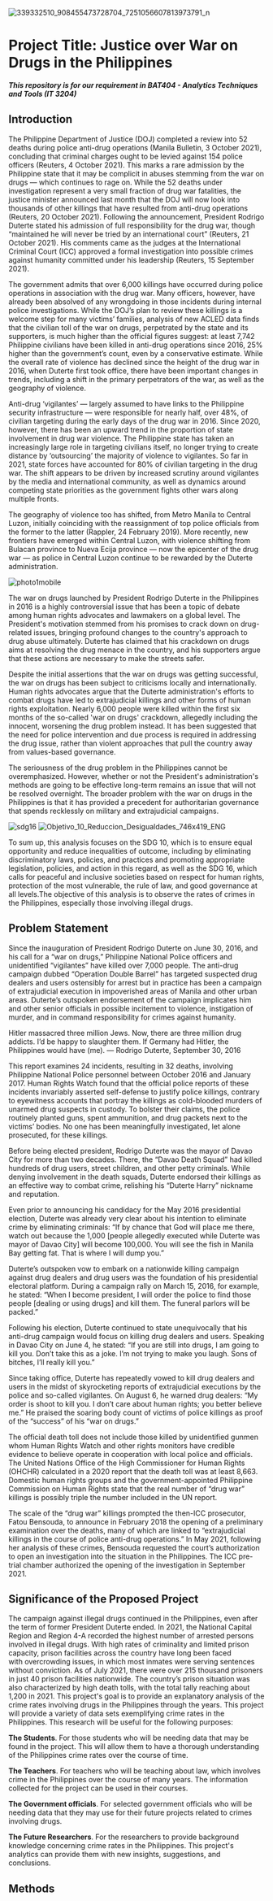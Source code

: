 ![339332510_908455473728704_7251056607813973791_n](https://user-images.githubusercontent.com/113661505/232488642-37402121-af58-4c57-9fc2-345588c3ac27.jpg)

# Project Title: Justice over War on Drugs in the Philippines
***This repository is for our requirement in BAT404 - Analytics Techniques and Tools (IT 3204)***

## Introduction
  The Philippine Department of Justice (DOJ) completed a review into 52 deaths during police anti-drug operations (Manila Bulletin, 3 October 2021), concluding that criminal charges ought to be levied against 154 police officers (Reuters, 4 October 2021). This marks a rare admission by the Philippine state that it may be complicit in abuses stemming from the war on drugs — which continues to rage on. While the 52 deaths under investigation represent a very small fraction of drug war fatalities, the justice minister announced last month that the DOJ will now look into thousands of other killings that have resulted from anti-drug operations (Reuters, 20 October 2021). Following the announcement, President Rodrigo Duterte stated his admission of full responsibility for the drug war, though “maintained he will never be tried by an international court” (Reuters, 21 October 2021). His comments came as the judges at the International Criminal Court (ICC) approved a formal investigation into possible crimes against humanity committed under his leadership (Reuters, 15 September 2021).

The government admits that over 6,000 killings have occurred during police operations in association with the drug war. Many officers, however, have already been absolved of any wrongdoing in those incidents during internal police investigations. While the DOJ’s plan to review these killings is a welcome step for many victims’ families, analysis of new ACLED data finds that the civilian toll of the war on drugs, perpetrated by the state and its supporters, is much higher than the official figures suggest: at least 7,742 Philippine civilians have been killed in anti-drug operations since 2016, 25% higher than the government’s count, even by a conservative estimate. While the overall rate of violence has declined since the height of the drug war in 2016, when Duterte first took office, there have been important changes in trends, including a shift in the primary perpetrators of the war, as well as the geography of violence. 

Anti-drug ‘vigilantes’ — largely assumed to have links to the Philippine security infrastructure — were responsible for nearly half, over 48%, of civilian targeting during the early days of the drug war in 2016. Since 2020, however, there has been an upward trend in the proportion of state involvement in drug war violence. The Philippine state has taken an increasingly large role in targeting civilians itself, no longer trying to create distance by ‘outsourcing’ the majority of violence to vigilantes. So far in 2021, state forces have accounted for 80% of civilian targeting in the drug war. The shift appears to be driven by increased scrutiny around vigilantes by the media and international community, as well as dynamics around competing state priorities as the government fights other wars along multiple fronts. 

The geography of violence too has shifted, from Metro Manila to Central Luzon, initially coinciding with the reassignment of top police officials from the former to the latter (Rappler, 24 February 2019). More recently, new frontiers have emerged within Central Luzon, with violence shifting from Bulacan province to Nueva Ecija province — now the epicenter of the drug war — as police in Central Luzon continue to be rewarded by the Duterte administration.

![photo1mobile](https://user-images.githubusercontent.com/113400436/232488618-cc14a092-b106-4cb5-9e91-dcdbcb0f1d26.jpg)

The war on drugs launched by President Rodrigo Duterte in the Philippines in 2016 is a highly controversial issue that has been a topic of debate among human rights advocates and lawmakers on a global level. The President's motivation stemmed from his promises to crack down on drug-related issues, bringing profound changes to the country's approach to drug abuse ultimately. Duterte has claimed that his crackdown on drugs aims at resolving the drug menace in the country, and his supporters argue that these actions are necessary to make the streets safer.

Despite the initial assertions that the war on drugs was getting successful, the war on drugs has been subject to criticisms locally and internationally. Human rights advocates argue that the Duterte administration's efforts to combat drugs have led to extrajudicial killings and other forms of human rights exploitation. Nearly 6,000 people were killed within the first six months of the so-called 'war on drugs' crackdown, allegedly including the innocent, worsening the drug problem instead. It has been suggested that the need for police intervention and due process is required in addressing the drug issue, rather than violent approaches that pull the country away from values-based governance.

The seriousness of the drug problem in the Philippines cannot be overemphasized. However, whether or not the President's administration's methods are going to be effective long-term remains an issue that will not be resolved overnight. The broader problem with the war on drugs in the Philippines is that it has provided a precedent for authoritarian governance that spends recklessly on military and extrajudicial campaigns.




![sdg16](https://user-images.githubusercontent.com/113400436/232473107-2ac14551-6d0a-4122-92cc-633012495bbc.jpg)
![Objetivo_10_Reduccion_Desigualdades_746x419_ENG](https://user-images.githubusercontent.com/113661505/232498779-ec7da3cb-dfe7-40f5-ba13-f285bdbff8eb.jpg)

To sum up, this analysis focuses on the SDG 10, which is to ensure equal opportunity and reduce inequalities of outcome, including by eliminating discriminatory laws, policies, and practices and promoting appropriate legislation, policies, and action in this regard, as well as the SDG 16, which calls for peaceful and inclusive societies based on respect for human rights, protection of the most vulnerable, the rule of law, and good governance at all levels.The objective of this analysis is to observe the rates of crimes in the Philippines, especially those involving illegal drugs.

## Problem Statement
Since the inauguration of President Rodrigo Duterte on June 30, 2016, and his call for a “war on drugs,” Philippine National Police officers and unidentified “vigilantes” have killed over 7,000 people. The anti-drug campaign dubbed “Operation Double Barrel” has targeted suspected drug dealers and users ostensibly for arrest but in practice has been a campaign of extrajudicial execution in impoverished areas of Manila and other urban areas. Duterte’s outspoken endorsement of the campaign implicates him and other senior officials in possible incitement to violence, instigation of murder, and in command responsibility for crimes against humanity.

Hitler massacred three million Jews. Now, there are three million drug addicts. I’d be happy to slaughter them. If Germany had Hitler, the Philippines would have (me). 
― Rodrigo Duterte, September 30, 2016

This report examines 24 incidents, resulting in 32 deaths, involving Philippine National Police personnel between October 2016 and January 2017. Human Rights Watch found that the official police reports of these incidents invariably asserted self-defense to justify police killings, contrary to eyewitness accounts that portray the killings as cold-blooded murders of unarmed drug suspects in custody. To bolster their claims, the police routinely planted guns, spent ammunition, and drug packets next to the victims’ bodies. No one has been meaningfully investigated, let alone prosecuted, for these killings.

Before being elected president, Rodrigo Duterte was the mayor of Davao City for more than two decades. There, the “Davao Death Squad” had killed hundreds of drug users, street children, and other petty criminals. While denying involvement in the death squads, Duterte endorsed their killings as an effective way to combat crime, relishing his “Duterte Harry” nickname and reputation.

Even prior to announcing his candidacy for the May 2016 presidential election, Duterte was already very clear about his intention to eliminate crime by eliminating criminals: “If by chance that God will place me there, watch out because the 1,000 [people allegedly executed while Duterte was mayor of Davao City] will become 100,000. You will see the fish in Manila Bay getting fat. That is where I will dump you.”

Duterte’s outspoken vow to embark on a nationwide killing campaign against drug dealers and drug users was the foundation of his presidential electoral platform. During a campaign rally on March 15, 2016, for example, he stated: “When I become president, I will order the police to find those people [dealing or using drugs] and kill them. The funeral parlors will be packed.”

Following his election, Duterte continued to state unequivocally that his anti-drug campaign would focus on killing drug dealers and users. Speaking in Davao City on June 4, he stated: “If you are still into drugs, I am going to kill you. Don’t take this as a joke. I’m not trying to make you laugh. Sons of bitches, I’ll really kill you.”

Since taking office, Duterte has repeatedly vowed to kill drug dealers and users in the midst of skyrocketing reports of extrajudicial executions by the police and so-called vigilantes. On August 6, he warned drug dealers: “My order is shoot to kill you. I don’t care about human rights; you better believe me.” He praised the soaring body count of victims of police killings as proof of the “success” of his “war on drugs.”

The official death toll does not include those killed by unidentified gunmen whom Human Rights Watch and other rights monitors have credible evidence to believe operate in cooperation with local police and officials. The United Nations Office of the High Commissioner for Human Rights (OHCHR) calculated in a 2020 report that the death toll was at least 8,663. Domestic human rights groups and the government-appointed Philippine Commission on Human Rights state that the real number of “drug war” killings is possibly triple the number included in the UN report.  

The scale of the “drug war” killings prompted the then-ICC prosecutor, Fatou Bensouda, to announce in February 2018 the opening of a preliminary examination over the deaths, many of which are linked to “extrajudicial killings in the course of police anti-drug operations.” In May 2021, following her analysis of these crimes, Bensouda requested the court’s authorization to open an investigation into the situation in the Philippines. The ICC pre-trial chamber authorized the opening of the investigation in September 2021.

## Significance of the Proposed Project
The campaign against illegal drugs continued in the Philippines, even after the term of former President Duterte ended. In 2021, the National Capital Region and Region 4-A recorded the highest number of arrested persons involved in illegal drugs. With high rates of criminality and limited prison capacity, prison facilities across the country have long been faced with overcrowding issues, in which most inmates were serving sentences without conviction. As of July 2021, there were over 215 thousand prisoners in just 40 prison facilities nationwide. The country’s prison situation was also characterized by high death tolls, with the total tally reaching about 1,200 in 2021. This project's goal is to provide an explanatory analysis of the crime rates involving drugs in the Philippines through the years. This project will provide a variety of data sets exemplifying crime rates in the Philippines. This research will be useful for the following purposes:

**The Students**. For those students who will be needing data that may be found in the project. This will allow them to have a thorough understanding of the Philippines crime rates over the course of time.

**The Teachers**. For teachers who will be teaching about law, which involves crime in the Philippines over the course of many years. The information collected for the project can be used in their courses.

**The Government officials**. For selected government officials who will be needing data that they may use for their future projects related to crimes involving drugs.

**The Future Researchers**. For the researchers to provide background knowledge concerning crime rates in the Philippines. This project's analytics can provide them with new insights, suggestions, and conclusions.

## Methods

